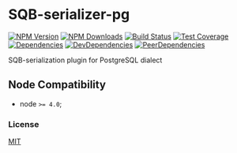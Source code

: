 # SQB-serializer-pg

[![NPM Version][npm-image]][npm-url]
[![NPM Downloads][downloads-image]][downloads-url]
[![Build Status][travis-image]][travis-url]
[![Test Coverage][coveralls-image]][coveralls-url]
[![Dependencies][dependencies-image]][dependencies-url]
[![DevDependencies][devdependencies-image]][devdependencies-url]
[![PeerDependencies][peerdependencies-image]][peerdependencies-url]

SQB-serialization plugin for PostgreSQL dialect

## Node Compatibility

  - node `>= 4.0`;
  
### License
[MIT](LICENSE)

[npm-image]: https://img.shields.io/npm/v/sqb-serializer-pg.svg
[npm-url]: https://npmjs.org/package/sqb-serializer-pg
[travis-image]: https://img.shields.io/travis/panates/sqb-serializer-pg/master.svg
[travis-url]: https://travis-ci.org/panates/sqb-serializer-pg
[coveralls-image]: https://img.shields.io/coveralls/panates/sqb-serializer-pg/master.svg
[coveralls-url]: https://coveralls.io/r/panates/sqb-serializer-pg
[downloads-image]: https://img.shields.io/npm/dm/sqb-serializer-pg.svg
[downloads-url]: https://npmjs.org/package/sqb-serializer-pg
[dependencies-image]: https://david-dm.org/panates/sqb-serializer-pg.svg
[dependencies-url]:https://david-dm.org/panates/sqb-serializer-pg#info=dependencies
[devdependencies-image]: https://david-dm.org/panates/sqb-serializer-pg/dev-status.svg
[devdependencies-url]:https://david-dm.org/panates/sqb-serializer-pg?type=dev
[peerdependencies-image]: https://david-dm.org/panates/sqb-serializer-pg/peer-status.svg
[peerdependencies-url]:https://david-dm.org/panates/sqb-serializer-pg?type=peer
